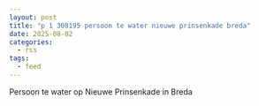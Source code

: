 ```yaml
---
layout: post
title: "p 1 308195 persoon te water nieuwe prinsenkade breda"
date: 2025-08-02
categories: 
  - rss
tags: 
  - feed
---
```


Persoon te water op Nieuwe Prinsenkade in Breda
